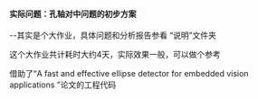 #### 实际问题：孔轴对中问题的初步方案

--其实是个大作业，具体问题和分析报告参看 “说明”文件夹

这个大作业共计耗时大约4天，实际效果一般，可以做个参考



借助了“A fast and effective ellipse detector for embedded vision applications ”论文的工程代码

